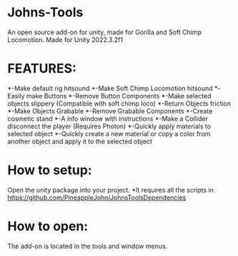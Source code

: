 # Johns-Tools
An open source add-on for unity, made for Gorilla and Soft Chimp Locomotion. Made for Unity 2022.3.2f1

# FEATURES:
*-Make default rig hitsound
*-Make Soft Chimp Locomotion hitsound
*-Easily make Buttons
*-Remove Button Components
*-Make selected objects slippery (Compatible with soft chimp loco)
*-Return Objects friction
*-Make Objects Grabable
*-Remove Grabable Components
*-Create cosmetic stand
*-A info window with instructions
*-Make a Collider disconnect the player (Requires Photon)
*-Quickly apply materials to selected object
*-Quickly create a new material or copy a color from another object and apply it to the selected object

# How to setup:
Open the unity package into your project. 
*It requires all the scripts in https://github.com/PineappleJohn/JohnsToolsDependencies
# How to open:
The add-on is located in the tools and window menus.
